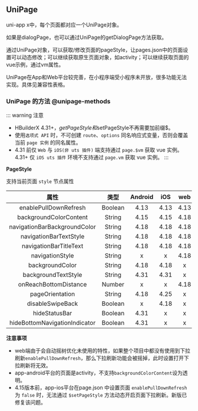## UniPage

<!-- CUSTOMTYPEJSON.UniPage.description -->

uni-app x中，每个页面都对应一个UniPage对象。

如果是dialogPage，也可以通过UniPage的getDialogPage方法获取。

通过UniPage对象，可以获取/修改页面的pageStyle，让pages.json中的页面设置可以动态修改；可以继续获取原生页面对象，如activity；可以继续获取页面的vue示例，通过vm属性。

UniPage在App和Web平台较完善，在小程序端受小程序未开放，很多功能无法实现。具体见兼容性表格。

<!-- CUSTOMTYPEJSON.UniPage.extends -->

<!-- CUSTOMTYPEJSON.UniPage.param -->

<!-- CUSTOMTYPEJSON.UniPage.compatibility -->

<!-- CUSTOMTYPEJSON.UniPage.example -->

### UniPage 的方法 @unipage-methods
<!-- CUSTOMTYPEJSON.UniPage.methods.getPageStyle.name -->

<!-- CUSTOMTYPEJSON.UniPage.methods.getPageStyle.description -->

<!-- CUSTOMTYPEJSON.UniPage.methods.getPageStyle.compatibility -->

<!-- CUSTOMTYPEJSON.UniPage.methods.getPageStyle.param -->

<!-- CUSTOMTYPEJSON.UniPage.methods.getPageStyle.returnValue -->

<!-- CUSTOMTYPEJSON.UniPage.methods.getPageStyle.tutorial -->

<!-- CUSTOMTYPEJSON.UniPage.methods.setPageStyle.name -->

<!-- CUSTOMTYPEJSON.UniPage.methods.setPageStyle.description -->

<!-- CUSTOMTYPEJSON.UniPage.methods.setPageStyle.compatibility -->

<!-- CUSTOMTYPEJSON.UniPage.methods.setPageStyle.param -->

<!-- CUSTOMTYPEJSON.UniPage.methods.setPageStyle.returnValue -->

<!-- CUSTOMTYPEJSON.UniPage.methods.setPageStyle.tutorial -->

::: warning 注意
- HBuilderX 4.31+，$getPageStyle和$setPageStyle不再需要加前缀$。
- 使用`选项式 API` 时，不可创建 `route`、`options` 同名响应式变量，否则会覆盖当前 `page 实例` 的同名属性。
- 4.31 前仅 `Web` 与 `iOS(非 uts 插件)` 端支持通过 `page.$vm` 获取 vue 实例。\
	4.31+ 仅 `iOS uts 插件` 环境不支持通过 `page.vm` 获取 vue 实例。
:::

**PageStyle**

支持当前页面 `style` 节点属性

|属性													|类型		|Android|iOS	|web	|默认值	|
|:-:													|:-:		|:-:		|:-:	|:-:	|:-:		|
|enablePullDownRefresh				|Boolean|4.13		|4.13	|4.13	|false	|
|backgroundColorContent				|String	|4.15		|4.15	|4.18	|#ffffff|
|navigationBarBackgroundColor	|String	|4.18		|4.18	|4.18	|#007AFF|
|navigationBarTextStyle				|String	|4.18		|4.18	|4.18	|white  |
|navigationBarTitleText				|String	|4.18		|4.18	|4.18	|				|
|navigationStyle							|String	|x   		|x  	|4.18	|default|
|backgroundColor							|String	|4.18   |4.18 |x		|#ffffff|
|backgroundTextStyle					|String	|4.31      |4.31    |x		|dark	|
|onReachBottomDistance				|Number	|x			|x		|4.18	|50			|
|pageOrientation							|String	|4.18		|4.25		|x		|auto		|
|disableSwipeBack							|Boolean|x		|4.18		|x		|false	|
|hideStatusBar                  |Boolean    |4.31   |x  |x  |false
|hideBottomNavigationIndicator  |Boolean    |4.31   |x  |x  |false

**注意事项**
- web端由于会自动摇树优化未使用的特性，如果整个项目中都没有使用到下拉刷新`enablePullDownRefresh`，那么下拉刷新功能会被摇掉，此时设置打开下拉刷新将无效。
- app-android平台的页面是activity，不支持`backgroundColorContent`设为透明。
- 4.15版本前，app-ios平台在page.json 中设置页面 `enablePullDownRefresh` 为 `false` 时，无法通过 `$setPageStyle` 方法动态开启页面下拉刷新。新版已修复该问题。

<!-- CUSTOMTYPEJSON.UniPage.methods.getParentPage.name -->

<!-- CUSTOMTYPEJSON.UniPage.methods.getParentPage.description -->

<!-- CUSTOMTYPEJSON.UniPage.methods.getParentPage.compatibility -->

<!-- CUSTOMTYPEJSON.UniPage.methods.getParentPage.param -->

<!-- CUSTOMTYPEJSON.UniPage.methods.getParentPage.returnValue -->

<!-- CUSTOMTYPEJSON.UniPage.methods.getParentPage.tutorial -->

<!-- CUSTOMTYPEJSON.UniPage.methods.getDialogPages.name -->

<!-- CUSTOMTYPEJSON.UniPage.methods.getDialogPages.description -->

<!-- CUSTOMTYPEJSON.UniPage.methods.getDialogPages.compatibility -->

<!-- CUSTOMTYPEJSON.UniPage.methods.getDialogPages.param -->

<!-- CUSTOMTYPEJSON.UniPage.methods.getDialogPages.returnValue -->

<!-- CUSTOMTYPEJSON.UniPage.methods.getDialogPages.tutorial -->

<!-- CUSTOMTYPEJSON.UniPage.methods.getElementById.name -->

<!-- CUSTOMTYPEJSON.UniPage.methods.getElementById.description -->

<!-- CUSTOMTYPEJSON.UniPage.methods.getElementById.compatibility -->

<!-- CUSTOMTYPEJSON.UniPage.methods.getElementById.param -->

<!-- CUSTOMTYPEJSON.UniPage.methods.getElementById.returnValue -->

<!-- CUSTOMTYPEJSON.UniPage.methods.getElementById.tutorial -->

<!-- CUSTOMTYPEJSON.UniPage.methods.getAndroidView.name -->

<!-- CUSTOMTYPEJSON.UniPage.methods.getAndroidView.description -->

<!-- CUSTOMTYPEJSON.UniPage.methods.getAndroidView.compatibility -->

<!-- CUSTOMTYPEJSON.UniPage.methods.getAndroidView.param -->

<!-- CUSTOMTYPEJSON.UniPage.methods.getAndroidView.returnValue -->

<!-- CUSTOMTYPEJSON.UniPage.methods.getAndroidView.tutorial -->

<!-- CUSTOMTYPEJSON.UniPage.methods.getIOSView.name -->

<!-- CUSTOMTYPEJSON.UniPage.methods.getIOSView.description -->

<!-- CUSTOMTYPEJSON.UniPage.methods.getIOSView.compatibility -->

<!-- CUSTOMTYPEJSON.UniPage.methods.getIOSView.param -->

<!-- CUSTOMTYPEJSON.UniPage.methods.getIOSView.returnValue -->

<!-- CUSTOMTYPEJSON.UniPage.methods.getIOSView.tutorial -->

<!-- CUSTOMTYPEJSON.UniPage.methods.getHTMLElement.name -->

<!-- CUSTOMTYPEJSON.UniPage.methods.getHTMLElement.description -->

<!-- CUSTOMTYPEJSON.UniPage.methods.getHTMLElement.compatibility -->

<!-- CUSTOMTYPEJSON.UniPage.methods.getHTMLElement.param -->

<!-- CUSTOMTYPEJSON.UniPage.methods.getHTMLElement.returnValue -->

<!-- CUSTOMTYPEJSON.UniPage.methods.getHTMLElement.tutorial -->

<!-- CUSTOMTYPEJSON.UniPage.methods.$setPageStyle.name -->

<!-- CUSTOMTYPEJSON.UniPage.methods.$setPageStyle.description -->

<!-- CUSTOMTYPEJSON.UniPage.methods.$setPageStyle.compatibility -->

<!-- CUSTOMTYPEJSON.UniPage.methods.$setPageStyle.param -->

<!-- CUSTOMTYPEJSON.UniPage.methods.$setPageStyle.returnValue -->

<!-- CUSTOMTYPEJSON.UniPage.methods.$setPageStyle.tutorial -->

<!-- CUSTOMTYPEJSON.UniPage.methods.$getPageStyle.name -->

<!-- CUSTOMTYPEJSON.UniPage.methods.$getPageStyle.description -->

<!-- CUSTOMTYPEJSON.UniPage.methods.$getPageStyle.compatibility -->

<!-- CUSTOMTYPEJSON.UniPage.methods.$getPageStyle.param -->

<!-- CUSTOMTYPEJSON.UniPage.methods.$getPageStyle.returnValue -->

<!-- CUSTOMTYPEJSON.UniPage.methods.$getPageStyle.tutorial -->

<!-- UTSAPIJSON.getCurrentPages.example -->
